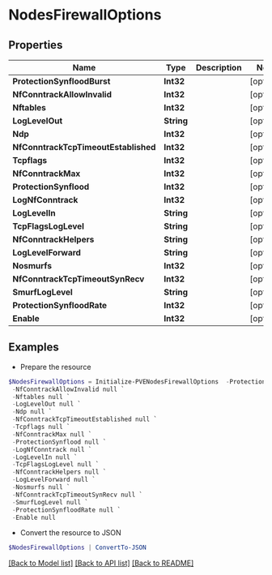 # NodesFirewallOptions
## Properties

Name | Type | Description | Notes
------------ | ------------- | ------------- | -------------
**ProtectionSynfloodBurst** | **Int32** |  | [optional] 
**NfConntrackAllowInvalid** | **Int32** |  | [optional] 
**Nftables** | **Int32** |  | [optional] 
**LogLevelOut** | **String** |  | [optional] 
**Ndp** | **Int32** |  | [optional] 
**NfConntrackTcpTimeoutEstablished** | **Int32** |  | [optional] 
**Tcpflags** | **Int32** |  | [optional] 
**NfConntrackMax** | **Int32** |  | [optional] 
**ProtectionSynflood** | **Int32** |  | [optional] 
**LogNfConntrack** | **Int32** |  | [optional] 
**LogLevelIn** | **String** |  | [optional] 
**TcpFlagsLogLevel** | **String** |  | [optional] 
**NfConntrackHelpers** | **String** |  | [optional] 
**LogLevelForward** | **String** |  | [optional] 
**Nosmurfs** | **Int32** |  | [optional] 
**NfConntrackTcpTimeoutSynRecv** | **Int32** |  | [optional] 
**SmurfLogLevel** | **String** |  | [optional] 
**ProtectionSynfloodRate** | **Int32** |  | [optional] 
**Enable** | **Int32** |  | [optional] 

## Examples

- Prepare the resource
```powershell
$NodesFirewallOptions = Initialize-PVENodesFirewallOptions  -ProtectionSynfloodBurst null `
 -NfConntrackAllowInvalid null `
 -Nftables null `
 -LogLevelOut null `
 -Ndp null `
 -NfConntrackTcpTimeoutEstablished null `
 -Tcpflags null `
 -NfConntrackMax null `
 -ProtectionSynflood null `
 -LogNfConntrack null `
 -LogLevelIn null `
 -TcpFlagsLogLevel null `
 -NfConntrackHelpers null `
 -LogLevelForward null `
 -Nosmurfs null `
 -NfConntrackTcpTimeoutSynRecv null `
 -SmurfLogLevel null `
 -ProtectionSynfloodRate null `
 -Enable null
```

- Convert the resource to JSON
```powershell
$NodesFirewallOptions | ConvertTo-JSON
```

[[Back to Model list]](../README.md#documentation-for-models) [[Back to API list]](../README.md#documentation-for-api-endpoints) [[Back to README]](../README.md)

